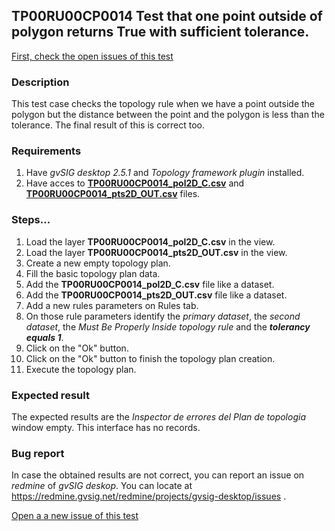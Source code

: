 ## TP00RU00CP0014 Test that one point outside of polygon returns True with sufficient tolerance.

[First, check the open issues of this test](https://redmine.gvsig.net/redmine/projects/gvsig-desktop/issues?utf8=%E2%9C%93&set_filter=1&f%5B%5D=status_id&op%5Bstatus_id%5D=o&f%5B%5D=subject&op%5Bsubject%5D=%7E&v%5Bsubject%5D%5B%5D=TP00RU00CP0014&f%5B%5D=&c%5B%5D=tracker&c%5B%5D=status&c%5B%5D=priority&c%5B%5D=subject&c%5B%5D=assigned_to&c%5B%5D=updated_on&group_by=)

### Description

This test case checks the topology rule when we have a point outside the polygon but the distance between the point and the polygon is less than the tolerance. The final result of this is correct too.

### Requirements

1. Have *gvSIG desktop 2.5.1* and *Topology framework plugin* installed.
2. Have acces to [**TP00RU00CP0014_pol2D_C.csv**]() and [**TP00RU00CP0014_pts2D_OUT.csv**]() files.

### Steps...

1. Load the layer **TP00RU00CP0014_pol2D_C.csv** in the view.
2. Load the layer **TP00RU00CP0014_pts2D_OUT.csv** in the view.
3. Create a new empty topology plan.
4. Fill the basic topology plan data.
5. Add the **TP00RU00CP0014_pol2D_C.csv** file like a dataset.
6. Add the **TP00RU00CP0014_pts2D_OUT.csv** file like a dataset.
7. Add a new rules parameters on Rules tab.
8. On those rule parameters identify the *primary dataset*, the *second dataset*, the *Must Be Properly Inside topology rule* and the ***tolerancy equals 1***. 
9. Click on the "Ok" button.
10. Click on the "Ok" button to finish the topology plan creation.
11. Execute the topology plan.

### Expected result

The expected results are the *Inspector de errores del Plan de topologia* window empty. This interface has no records.


### Bug report


In case the obtained results are not correct, you can report an issue on *redmine* of *gvSIG deskop*. You can locate at
https://redmine.gvsig.net/redmine/projects/gvsig-desktop/issues .

[Open a a new issue of this test](https://redmine.gvsig.net/redmine/projects/gvsig-desktop/issues/new?issue[subject]=TP00RU00CP0014+Test+that+one+point+outside+of+polygon+returns+True+with+sufficient+tolerance)